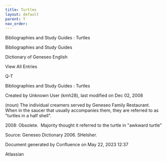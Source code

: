 ```yaml
---
title: Turtles
layout: default
parent: T
nav_order:
---
```


Bibliographies and Study Guides : Turtles

Bibliographies and Study Guides

Dictionary of Geneseo English

View All Entries

Q-T

Bibliographies and Study Guides : Turtles

Created by  Unknown User (kmh28), last modified on Dec 02, 2008

(noun) The individual creamers served by Geneseo Family Restaurant. When in the saucer that usually accompanies them, they are referred to as &quot;turtles in a half shell&quot;.

2008: Obsolete.  Majority thought it referred to the turtle in &quot;awkward turtle&quot;

Source: Geneseo Dictionary 2006. SHelsher.

Document generated by Confluence on May 22, 2023 12:37

Atlassian
